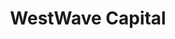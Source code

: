 ---
layout: firm_page
title: "WestWave Capital"
id: "westwavecapital.com"
permalink: "/westwavecapitalwestwavecapital.com/"
website: "https://www.westwavecapital.com"
offices: "Menlo Park (United States), San Francisco (United States)"
investment_stages: "Pre-seed, Seed, Series A"
portfolio_companies: "Prezent.ai, Solo.io, Theta Lake, Arms Cyber, Savant Labs, TrustLogix, Spectro Cloud, Docyt, Zingly, Accurics, Airstack, Amplifier Security, Andromeda Surgical, Aperture Data, Aptology, Armstrong.ai, Binarly, Blueshift Cybersecurity, Callsign, Cigent, CipherTrace, CloudVector, Cloudentity, ComplianceCow, Dexmate, Discern Security, Docyt, Elate, Espresa, EyeVi, FlowFuse, Flowmill, Fractl, Fullcast, Infiot, Kleen Software, Konux, Koop, Lative, Macheye, MistNet, Mperativ, Oloid, Onspecta, Orkus, Overwatch ID, Polymer Search, Prevedere, Prezent.ai, Proshort, RTZen, Revenium, Root AI, Savant Labs, Secuvy, SigScalr, Solo.io, Sonet.io, Spectro Cloud, StackGen, SuperTokens, The Loops, Tugboat Logic, UnSkript, Uplevel, Userfront, Vendia, Zingly"
portfolio_link: "https://www.westwavecapital.com/portfolio"
investment_markets: "SaaS, Cloud Infrastructure, Security, Robotics, Analytics, IoT"
founded_year: "2017"
description: "WestWave Capital invests in market-defining pre-seed, seed, and Series A enterprise startups. They operate like co-founders, providing capital and operational support to help build great companies. Their partners have successful exit experience and a deep understanding of enterprise software growth."
linkedin: "https://www.linkedin.com/company/westwave"
twitter: ""
instagram: ""
team_page: "https://www.westwavecapital.com/about"
investor_type: "Venture Capital"
crunchbase: "https://www.crunchbase.com/organization/westwave-capital"
pitchbook: "https://pitchbook.com/profiles/investor/183284-56"

# SEO Optimization
meta_title: "WestWave Capital - VC Firm - projectstartups.com"
meta_description: "WestWave Capital, WestWave Capital invests in market-defining pre-seed, seed, and Series A enterprise startups. They operate like co-founders, providing capital and ope..."
meta_keywords: "WestWave Capital, SaaS, Cloud Infrastructure, Security, Robotics, Analytics, IoT, VC firm, venture capital, startup investor, projectstartups.com"
canonical_url: "https://vc.projectstartups.com/westwavecapitalwestwavecapital.com/"
---